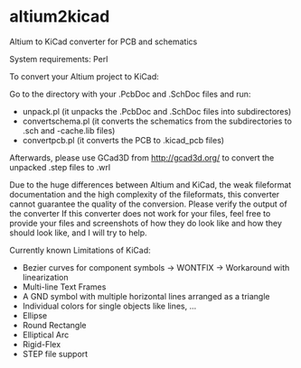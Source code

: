 altium2kicad
============

Altium to KiCad converter for PCB and schematics

System requirements: Perl

To convert your Altium project to KiCad:

Go to the directory with your .PcbDoc and .SchDoc files and run:

* unpack.pl (it unpacks the .PcbDoc and .SchDoc files into subdirectores)
* convertschema.pl (it converts the schematics from the subdirectories to .sch and -cache.lib files)
* convertpcb.pl (it converts the PCB to .kicad_pcb files)

Afterwards, please use GCad3D from http://gcad3d.org/ to convert the unpacked .step files to .wrl

Due to the huge differences between Altium and KiCad, the weak fileformat documentation and the high complexity of the fileformats, this converter cannot guarantee the quality of the conversion. Please verify the output of the converter
If this converter does not work for your files, feel free to provide your files and screenshots of how they do look like and how they should look like, and I will try to help.

Currently known Limitations of KiCad:
* Bezier curves for component symbols -> WONTFIX -> Workaround with linearization
* Multi-line Text Frames
* A GND symbol with multiple horizontal lines arranged as a triangle
* Individual colors for single objects like lines, ...
* Ellipse
* Round Rectangle
* Elliptical Arc
* Rigid-Flex
* STEP file support


